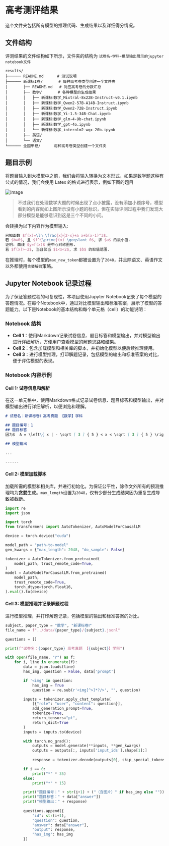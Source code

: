 # 高考测评结果
这个文件夹包括所有模型的推理代码、生成结果以及详细得分情况。

## 文件结构
评测结果的文件结构如下所示，文件夹的结构为 `试卷名`-`学科`-`模型输出展示的jupyter notebook文件`
```
results/
├────── README.md      # 测试说明
├────── 新课标I卷/       # 每种高考卷类型创建一个文件夹
│       ├── README.md   # 对应高考卷的分数汇总
│       ├── 数学/       # 各种模型的生成结果
│       │   ├── 新课标Ⅰ数学_Mixtral-8x22B-Instruct-v0.1.ipynb
│       │   ├── 新课标Ⅰ数学_Qwen2-57B-A14B-Instruct.ipynb
│       │   ├── 新课标Ⅰ数学_Qwen2-72B-Instruct.ipynb
│       │   ├── 新课标Ⅰ数学_Yi-1.5-34B-Chat.ipynb
│       │   ├── 新课标Ⅰ数学_glm-4-9b-chat.ipynb
│       │   ├── 新课标Ⅰ数学_gpt-4o.ipynb
│       │   └── 新课标Ⅰ数学_internlm2-wqx-20b.ipynb
│       ├── 英语/
│       └── 语文/
└────── 全国甲卷/      每种高考卷类型创建一个文件夹
```

## 题目示例
将题目输入到大模型中之前，我们会将输入转换为文本形式，如果是数学题这种有公式的情况，我们会使用 Latex 的格式进行表示，例如下图的题目

![image](https://github.com/OpenMOSS/CoLLiE/assets/65400838/2ad7393b-a93b-4ebf-a5d6-a81d5f9e4162)
> 不过我们在处理数学大题的时候出现了点小披露，没有添加小题序号，模型看到的内容就如上图所示没有小题的标识，但在实际评测过程中我们发现大部分模型是能够意识到这是三个不同的小问。

会转换为以下内容作为模型输入:
```latex
已知函数 $f(x)=\ln \frac{x}{2-x}+a x+b(x-1)^3$.
若 $b=0$, 且 $f^{\prime}(x) \geqslant 0$, 求 $a$ 的最小值.
证明: 曲线 $y=f(x)$ 是中心对称图形.
若 $f(x)>-2$, 当且仅当 $1<x<2$, 求 $b$ 的取值范围.
```

在推理时，每个模型的`max_new_token`都被设置为了`2048`，并且除语文、英语作文以外都使用`贪婪解码`策略。


## Jupyter Notebook 记录过程

为了保证答题过程的可复现性，本项目使用Jupyter Notebook记录了每个模型的答题情况。在每个Notebook中，通过对比模型输出和标准答案，展示了模型的答题能力。以下是Notebook的基本结构和每个单元格（cell）的功能说明：

### Notebook 结构

- **Cell 1**：使用Markdown记录试卷信息、题目标答和模型输出，并对模型输出进行详细解析，方便用户查看模型的解题思路和结果。
- **Cell 2**：包含加载模型和相关库的脚本，并初始化模型以便后续推理使用。
- **Cell 3**：进行模型推理，打印解题记录，包括模型的输出和标准答案的对比，便于评估模型的表现。


### Notebook 内容示例

#### Cell 1: 试卷信息和解析

在这一单元格中，使用Markdown格式记录试卷信息、题目标答和模型输出，并对模型输出进行详细解析，以便浏览和理解。

```markdown
# 试卷名：新课标卷Ⅰ 高考真题 【数学】学科

## 题目编号：1
## 题目标答
因为$  A = \left\{ x | - \sqrt [ 3 ] { 5 } < x < \sqrt [ 3 ] { 5 } \right\} $ ， 又$  \sqrt [ 3 ] { 5 } < \sqrt [ 3 ] { 8 } = 2$  ，故$ A\cap B=\{-1,0\}$ ． 故选$ \text{A}$ ．

## 模型输出

...

------
```

#### Cell 2: 模型加载脚本

加载所需的模型和相关库，并进行初始化。为保证公平性，除作文外所有的预测推理均为**贪婪**生成。`max_length`设置为`2048`，仅有少部分生成结果因为重复生成导致被截断。

```python
import re
import json

import torch
from transformers import AutoTokenizer, AutoModelForCausalLM

device = torch.device("cuda")

model_path = "path-to-model"
gen_kwargs = {"max_length": 2048, "do_sample": False}

tokenizer = AutoTokenizer.from_pretrained(
    model_path, trust_remote_code=True,
)
model = AutoModelForCausalLM.from_pretrained(
    model_path,
    trust_remote_code=True,
    torch_dtype=torch.float16,
).eval().to(device)
```

#### Cell 3: 模型推理并记录解题过程

进行模型推理，并打印解题记录，包括模型的输出和标准答案的对比。

```python
subject, paper_type = "数学", "新课标卷Ⅰ"
file_name = f"../data/{paper_type}/{subject}.jsonl"

questions = []

print(f"试卷名：{paper_type} 高考真题 【{subject}】学科")

with open(file_name, "r") as f:
    for i, line in enumerate(f):
        data = json.loads(line)
        has_img, question = False, data['prompt']

        if '<img' in question:
            has_img = True
            question = re.sub(r'<img[^>]*?/>', "", question)

        inputs = tokenizer.apply_chat_template(
            [{"role": "user", "content": question}],
            add_generation_prompt=True,
            tokenize=True,
            return_tensors="pt",
            return_dict=True
        )
        inputs = inputs.to(device)

        with torch.no_grad():
            outputs = model.generate(**inputs, **gen_kwargs)
            outputs = outputs[:, inputs['input_ids'].shape[1]:]
            
            response = tokenizer.decode(outputs[0], skip_special_tokens=True)

        if i == 0:
            print("*" * 35)
        else:
            print("*" * 15)

        print("题目编号：" + str(i+1) + ("（含图片）" if has_img else ""))
        print("题目标答：" + data["answer"])
        print("模型输出：" + response)
            
        questions.append({
            "id": str(i+1),
            "question": question,
            "answer": data["answer"],
            "output": response,
            "has_img": has_img
        })
```

